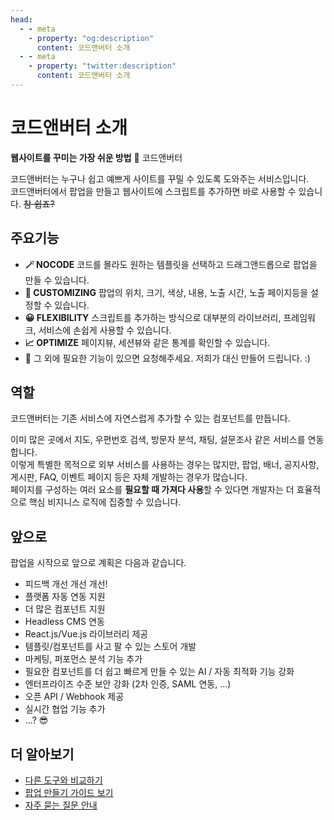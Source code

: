 ```yaml
---
head:
  - - meta
    - property: "og:description"
      content: 코드앤버터 소개
  - - meta
    - property: "twitter:description"
      content: 코드앤버터 소개
---
```


# 코드앤버터 소개

**웹사이트를 꾸미는 가장 쉬운 방법** 🧈 코드앤버터

코드앤버터는 누구나 쉽고 예쁘게 사이트를 꾸밀 수 있도록 도와주는 서비스입니다.  
코드앤버터에서 팝업을 만들고 웹사이트에 스크립트를 추가하면 바로 사용할 수 있습니다. ~~참 쉽죠?~~

## 주요기능

- **🪄 NOCODE** 코드를 몰라도 원하는 템플릿을 선택하고 드래그앤드롭으로 팝업을 만들 수 있습니다.
- **🎨 CUSTOMIZING** 팝업의 위치, 크기, 색상, 내용, 노출 시간, 노출 페이지등을 설정할 수 있습니다.
- **😀 FLEXIBILITY** 스크립트를 추가하는 방식으로 대부분의 라이브러리, 프레임워크, 서비스에 손쉽게 사용할 수 있습니다.
- **📈 OPTIMIZE** 페이지뷰, 세션뷰와 같은 통계를 확인할 수 있습니다.
- 👋 그 외에 필요한 기능이 있으면 요청해주세요. 저희가 대신 만들어 드립니다. :)

## 역할

코드앤버터는 기존 서비스에 자연스럽게 추가할 수 있는 컴포넌트를 만듭니다.

이미 많은 곳에서 지도, 우편번호 검색, 방문자 분석, 채팅, 설문조사 같은 서비스를 연동합니다.  
이렇게 특별한 목적으로 외부 서비스를 사용하는 경우는 많지만, 팝업, 배너, 공지사항, 게시판, FAQ, 이벤트 페이지 등은 자체 개발하는 경우가 많습니다.  
페이지를 구성하는 여러 요소를 **필요할 때 가져다 사용**할 수 있다면 개발자는 더 효율적으로 핵심 비지니스 로직에 집중할 수 있습니다.

## 앞으로

팝업을 시작으로 앞으로 계획은 다음과 같습니다.

- 피드백 개선 개선 개선!
- 플랫폼 자동 연동 지원
- 더 많은 컴포넌트 지원
- Headless CMS 연동
- React.js/Vue.js 라이브러리 제공
- 템플릿/컴포넌트를 사고 팔 수 있는 스토어 개발
- 마케팅, 퍼포먼스 분석 기능 추가
- 필요한 컴포넌트를 더 쉽고 빠르게 만들 수 있는 AI / 자동 최적화 기능 강화
- 엔터프라이즈 수준 보안 강화 (2차 인증, SAML 연동, ...)
- 오픈 API / Webhook 제공
- 실시간 협업 기능 추가
- ...? 😎

## 더 알아보기

- [다른 도구와 비교하기](./vs-other-apps)
- [팝업 만들기 가이드 보기](./basic)
- [자주 묻는 질문 안내](./faq)
